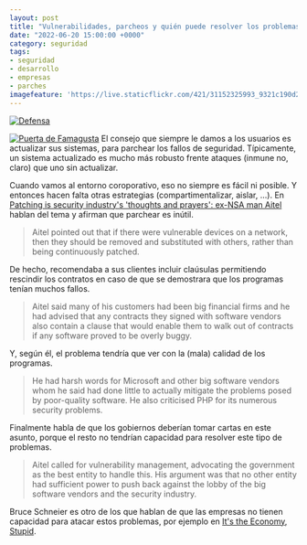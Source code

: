 ```yaml
---
layout: post
title: "Vulnerabilidades, parcheos y quién puede resolver los problemas"
date: "2022-06-20 15:00:00 +0000"
category: seguridad
tags:
- seguridad
- desarrollo
- empresas
- parches
imagefeature: 'https://live.staticflickr.com/421/31152325993_9321c190d2.jpg'
---
```

<a href="https://flickr.com/photos/fernand0/31152325993/" title="Defensa "><img src="https://live.staticflickr.com/421/31152325993_9321c190d2.jpg" alt="Defensa " class="img-responsive img-centered"></a>

<a href="https://flickr.com/photos/fernand0/49373632368/" title="Puerta de Famagusta "><img src="https://live.staticflickr.com/65535/49373632368_1a5dcce433.jpg" alt="Puerta de Famagusta " class="img-responsive img-centered"></a>
El consejo que siempre le damos a los usuarios es actualizar sus sistemas, para parchear los fallos de seguridad. Típicamente, un sistema actualizado es mucho más robusto frente ataques (inmune no, claro) que uno sin actualizar.

Cuando vamos al entorno coroporativo, eso no siempre es fácil ni posible. Y entonces hacen falta otras estrategias (compartimentalizar, aislar, ...). En [ Patching is security industry's 'thoughts and prayers': ex-NSA man Aitel](https://itwire.com/business-it-news/security/patching-is-security-industry-s-thoughts-and-prayers-ex-nsa-man-aitel.html) hablan del tema y afirman que parchear es inútil.

> Aitel pointed out that if there were vulnerable devices on a network, then they should be removed and substituted with others, rather than being continuously patched.

De hecho, recomendaba a sus clientes incluir claúsulas permitiendo rescindir los contratos en caso de que se demostrara que los programas tenían muchos fallos.

> Aitel said many of his customers had been big financial firms and he had advised that any contracts they signed with software vendors also contain a clause that would enable them to walk out of contracts if any software proved to be overly buggy.

Y, según él,  el problema tendría que ver con la (mala) calidad de los programas.

> He had harsh words for Microsoft and other big software vendors whom he said had done little to actually mitigate the problems posed by poor-quality software. He also criticised PHP for its numerous security problems.

Finalmente habla de que los gobiernos deberían tomar cartas en este asunto, porque el resto no tendrían capacidad para resolver este tipo de problemas.

> Aitel called for vulnerability management, advocating the government as the best entity to handle this. His argument was that no other entity had sufficient power to push back against the lobby of the big software vendors and the security industry.

Bruce Schneier es otro de los que hablan de que las empresas no tienen capacidad para atacar estos problemas, por ejemplo en <a href="https://www.schneier.com/essays/archives/2006/06/its_the_economy_stup.html">It's the Economy, Stupid</a>.
